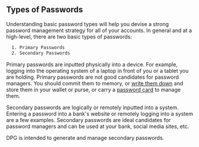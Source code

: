 ## Types of Passwords

Understanding basic password types will help you devise a strong password management strategy for all of your accounts. In general and at a high-level, there are two basic types of passwords:

```bash
  1. Primary Passwords
  2. Secondary Passwords
```

Primary passwords are inputted physically into a device. For example, logging into the operating system of a laptop in front of you or a tablet you are holding. Primary passwords are not good candidates for password managers. You should commit them to memory, or [write them down](https://www.schneier.com/blog/archives/2005/06/write_down_your.html) and store them in your wallet or purse, or carry a [password card](https://github.com/w8rbt/ppcard) to manage them. 

Secondary passwords are logically or remotely inputted into a system. Entering a password into a bank's website or remotely logging into a system are a few examples. Secondary passwords are ideal candidates for password managers and can be used at your bank, social media sites, etc.

DPG is intended to generate and manage secondary passwords. 

